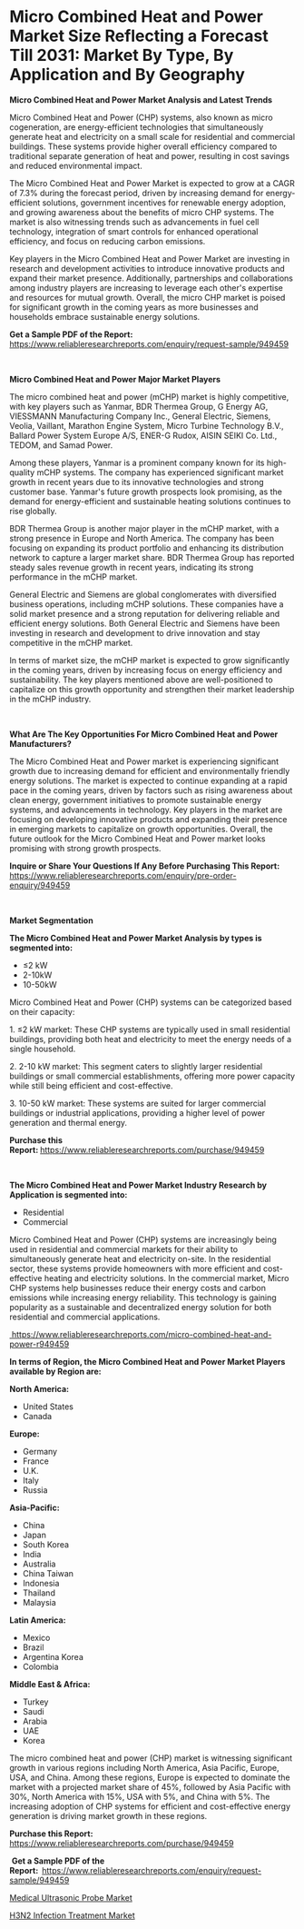 <p><h1>Micro Combined Heat and Power Market Size Reflecting a Forecast Till 2031: Market By Type, By Application and By Geography</h1></p><p><strong>Micro Combined Heat and Power Market Analysis and Latest Trends</strong></p>
<p><p>Micro Combined Heat and Power (CHP) systems, also known as micro cogeneration, are energy-efficient technologies that simultaneously generate heat and electricity on a small scale for residential and commercial buildings. These systems provide higher overall efficiency compared to traditional separate generation of heat and power, resulting in cost savings and reduced environmental impact.</p><p>The Micro Combined Heat and Power Market is expected to grow at a CAGR of 7.3% during the forecast period, driven by increasing demand for energy-efficient solutions, government incentives for renewable energy adoption, and growing awareness about the benefits of micro CHP systems. The market is also witnessing trends such as advancements in fuel cell technology, integration of smart controls for enhanced operational efficiency, and focus on reducing carbon emissions.</p><p>Key players in the Micro Combined Heat and Power Market are investing in research and development activities to introduce innovative products and expand their market presence. Additionally, partnerships and collaborations among industry players are increasing to leverage each other's expertise and resources for mutual growth. Overall, the micro CHP market is poised for significant growth in the coming years as more businesses and households embrace sustainable energy solutions.</p></p>
<p><strong>Get a Sample PDF of the Report:&nbsp;</strong> <a href="https://www.reliableresearchreports.com/enquiry/request-sample/949459">https://www.reliableresearchreports.com/enquiry/request-sample/949459</a></p>
<p>&nbsp;</p>
<p><strong>Micro Combined Heat and Power Major Market Players</strong></p>
<p><p>The micro combined heat and power (mCHP) market is highly competitive, with key players such as Yanmar, BDR Thermea Group, G Energy AG, VIESSMANN Manufacturing Company Inc., General Electric, Siemens, Veolia, Vaillant, Marathon Engine System, Micro Turbine Technology B.V., Ballard Power System Europe A/S, ENER-G Rudox, AISIN SEIKI Co. Ltd., TEDOM, and Samad Power.</p><p>Among these players, Yanmar is a prominent company known for its high-quality mCHP systems. The company has experienced significant market growth in recent years due to its innovative technologies and strong customer base. Yanmar's future growth prospects look promising, as the demand for energy-efficient and sustainable heating solutions continues to rise globally.</p><p>BDR Thermea Group is another major player in the mCHP market, with a strong presence in Europe and North America. The company has been focusing on expanding its product portfolio and enhancing its distribution network to capture a larger market share. BDR Thermea Group has reported steady sales revenue growth in recent years, indicating its strong performance in the mCHP market.</p><p>General Electric and Siemens are global conglomerates with diversified business operations, including mCHP solutions. These companies have a solid market presence and a strong reputation for delivering reliable and efficient energy solutions. Both General Electric and Siemens have been investing in research and development to drive innovation and stay competitive in the mCHP market.</p><p>In terms of market size, the mCHP market is expected to grow significantly in the coming years, driven by increasing focus on energy efficiency and sustainability. The key players mentioned above are well-positioned to capitalize on this growth opportunity and strengthen their market leadership in the mCHP industry.</p></p>
<p>&nbsp;</p>
<p><strong>What Are The Key Opportunities For Micro Combined Heat and Power Manufacturers?</strong></p>
<p><p>The Micro Combined Heat and Power market is experiencing significant growth due to increasing demand for efficient and environmentally friendly energy solutions. The market is expected to continue expanding at a rapid pace in the coming years, driven by factors such as rising awareness about clean energy, government initiatives to promote sustainable energy systems, and advancements in technology. Key players in the market are focusing on developing innovative products and expanding their presence in emerging markets to capitalize on growth opportunities. Overall, the future outlook for the Micro Combined Heat and Power market looks promising with strong growth prospects.</p></p>
<p><strong>Inquire or Share Your Questions If Any Before Purchasing This Report:</strong> <a href="https://www.reliableresearchreports.com/enquiry/pre-order-enquiry/949459">https://www.reliableresearchreports.com/enquiry/pre-order-enquiry/949459</a></p>
<p>&nbsp;</p>
<p><strong>Market Segmentation</strong></p>
<p><strong>The Micro Combined Heat and Power Market Analysis by types is segmented into:</strong></p>
<p><ul><li>≤2 kW</li><li>2-10kW</li><li>10-50kW</li></ul></p>
<p><p>Micro Combined Heat and Power (CHP) systems can be categorized based on their capacity:</p><p>1. ≤2 kW market: These CHP systems are typically used in small residential buildings, providing both heat and electricity to meet the energy needs of a single household.</p><p>2. 2-10 kW market: This segment caters to slightly larger residential buildings or small commercial establishments, offering more power capacity while still being efficient and cost-effective.</p><p>3. 10-50 kW market: These systems are suited for larger commercial buildings or industrial applications, providing a higher level of power generation and thermal energy.</p></p>
<p><strong>Purchase this Report:&nbsp;</strong><a href="https://www.reliableresearchreports.com/purchase/949459">https://www.reliableresearchreports.com/purchase/949459</a></p>
<p>&nbsp;</p>
<p><strong>The Micro Combined Heat and Power Market Industry Research by Application is segmented into:</strong></p>
<p><ul><li>Residential</li><li>Commercial</li></ul></p>
<p><p>Micro Combined Heat and Power (CHP) systems are increasingly being used in residential and commercial markets for their ability to simultaneously generate heat and electricity on-site. In the residential sector, these systems provide homeowners with more efficient and cost-effective heating and electricity solutions. In the commercial market, Micro CHP systems help businesses reduce their energy costs and carbon emissions while increasing energy reliability. This technology is gaining popularity as a sustainable and decentralized energy solution for both residential and commercial applications.</p></p>
<p><a href="https://www.reliableresearchreports.com/micro-combined-heat-and-power-r949459">&nbsp;https://www.reliableresearchreports.com/micro-combined-heat-and-power-r949459</a></p>
<p><strong>In terms of Region, the Micro Combined Heat and Power Market Players available by Region are:</strong></p>
<p>
    <p> <strong> North America: </strong>
        <ul>
            <li>United States</li>
            <li>Canada</li>
        </ul>
        </p> 
    <p> <strong> Europe: </strong>
        <ul>
            <li>Germany</li>
            <li>France</li>
            <li>U.K.</li>
            <li>Italy</li>
            <li>Russia</li>
        </ul>
        </p> 
    <p> <strong> Asia-Pacific: </strong>
        <ul>
            <li>China</li>
            <li>Japan</li>
            <li>South Korea</li>
            <li>India</li>
            <li>Australia</li>
            <li>China Taiwan</li>
            <li>Indonesia</li>
            <li>Thailand</li>
            <li>Malaysia</li>
        </ul>
        </p> 
    <p> <strong> Latin America: </strong>
        <ul>
            <li>Mexico</li>
            <li>Brazil</li>
            <li>Argentina Korea</li>
            <li>Colombia</li>
        </ul>
        </p> 
    <p> <strong> Middle East & Africa: </strong>
        <ul>
            <li>Turkey</li>
            <li>Saudi</li>
            <li>Arabia</li>
            <li>UAE</li>
            <li>Korea</li>
        </ul>
    </p>
    </p>
<p><p>The micro combined heat and power (CHP) market is witnessing significant growth in various regions including North America, Asia Pacific, Europe, USA, and China. Among these regions, Europe is expected to dominate the market with a projected market share of 45%, followed by Asia Pacific with 30%, North America with 15%, USA with 5%, and China with 5%. The increasing adoption of CHP systems for efficient and cost-effective energy generation is driving market growth in these regions.</p></p>
<p><strong>Purchase this Report: </strong><a href="https://www.reliableresearchreports.com/purchase/949459">https://www.reliableresearchreports.com/purchase/949459</a></p>
<p>&nbsp;<strong>Get a Sample PDF of the Report:&nbsp;&nbsp;</strong><a href="https://www.reliableresearchreports.com/enquiry/request-sample/949459">https://www.reliableresearchreports.com/enquiry/request-sample/949459</a></p>
<p><strong></strong></p>
<p><p><a href="https://view.publitas.com/reportprime-1/global-medical-ultrasonic-probe-market-trends-insights-into-growth-opportunities-and-challenges-forecasted-from-2024-to-2031/">Medical Ultrasonic Probe Market</a></p><p><a href="https://github.com/AKSHATREPORTPRIME/Market-Research-Report-List-5/blob/main/h3n2-infection-treatment-market.md">H3N2 Infection Treatment Market</a></p></p>